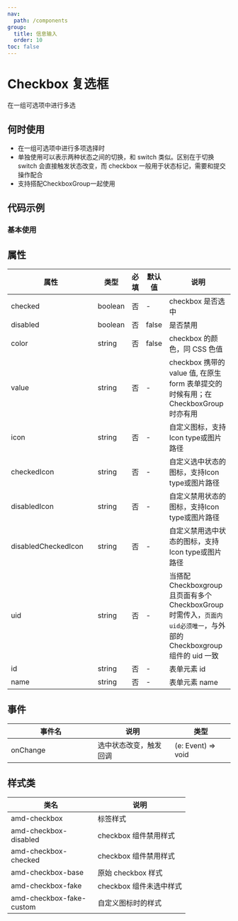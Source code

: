 ```yaml
---
nav:
  path: /components
group:
  title: 信息输入
  order: 10
toc: false
---
```


# Checkbox 复选框
在一组可选项中进行多选
## 何时使用
- 在一组可选项中进行多项选择时
- 单独使用可以表示两种状态之间的切换，和 switch 类似。区别在于切换 switch 会直接触发状态改变，而 checkbox 一般用于状态标记，需要和提交操作配合
- 支持搭配CheckboxGroup一起使用


## 代码示例

### 基本使用
<code src='../../demo/pages/Checkbox'></code>



## 属性
    
| 属性 | 类型 | 必填 | 默认值 | 说明 |
| -----|-----|-----|-----|----- |
| checked | boolean | 否 | - | checkbox 是否选中 |
| disabled | boolean | 否 | false | 是否禁用 |
| color | string | 否 | false | checkbox 的颜色，同 CSS 色值 |
| value | string | 否 | - | checkbox 携带的 value 值, 在原生 form 表单提交的时候有用；在 CheckboxGroup 时亦有用 |
| icon | string | 否 | - | 自定义图标，支持Icon type或图片路径 |
| checkedIcon | string | 否 | - | 自定义选中状态的图标，支持Icon type或图片路径 |
| disabledIcon | string | 否 | - | 自定义禁用状态的图标，支持Icon type或图片路径 |
| disabledCheckedIcon | string | 否 | - | 自定义禁用选中状态的图标，支持Icon type或图片路径 |
| uid | string | 否 | - | 当搭配Checkboxgroup且页面有多个CheckboxGroup时需传入，`页面内uid必须唯一`，与外部的 Checkboxgroup 组件的 uid 一致 |
| id | string | 否 | - | 表单元素 id |
| name | string | 否 | - | 表单元素 name |



## 事件
| 事件名 | 说明 | 类型 |
| -----|-----|-----|
| onChange | 选中状态改变，触发回调 | (e: Event) => void|

## 样式类
| 类名 | 说明 |
| -----|-----|
| amd-checkbox | 标签样式 |
| amd-checkbox-disabled | checkbox 组件禁用样式 |
| amd-checkbox-checked | checkbox 组件禁用样式 |
| amd-checkbox-base | 原始 checkbox 样式 |
| amd-checkbox-fake | checkbox 组件未选中样式 |
| amd-checkbox-fake-custom | 自定义图标时的样式 |

<style> 
table th:first-of-type { width: 180px; } 
.__dumi-default-layout-content article table:first-of-type th:nth-of-type(2)  {
    width: 140px
} 
.__dumi-default-layout-content article table:first-of-type th:nth-of-type(3)  {
    width: 30px
} 
.__dumi-default-layout-content article table:first-of-type th:nth-of-type(4)  {
    width: 50px
} 
</style> 
